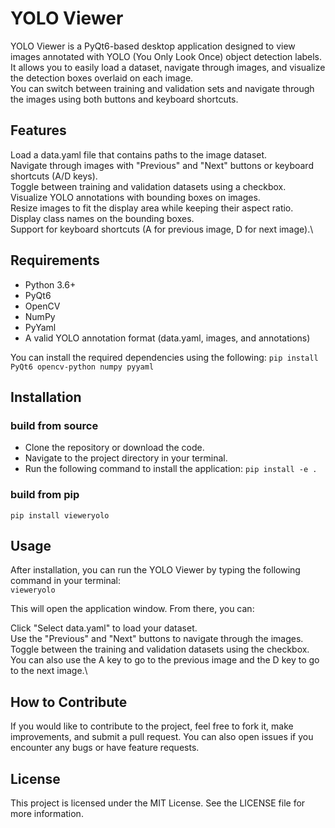 # YOLO Viewer
YOLO Viewer is a PyQt6-based desktop application designed to view images annotated with YOLO (You Only Look Once) object detection labels.\
It allows you to easily load a dataset, navigate through images, and visualize the detection boxes overlaid on each image.\
You can switch between training and validation sets and navigate through the images using both buttons and keyboard shortcuts.

## Features
Load a data.yaml file that contains paths to the image dataset.\
Navigate through images with "Previous" and "Next" buttons or keyboard shortcuts (A/D keys).\
Toggle between training and validation datasets using a checkbox.\
Visualize YOLO annotations with bounding boxes on images.\
Resize images to fit the display area while keeping their aspect ratio.\
Display class names on the bounding boxes.\
Support for keyboard shortcuts (A for previous image, D for next image).\

## Requirements
+ Python 3.6+
+ PyQt6
+ OpenCV
+ NumPy
+ PyYaml
+ A valid YOLO annotation format (data.yaml, images, and annotations)

You can install the required dependencies using the following:
` pip install PyQt6 opencv-python numpy pyyaml `

## Installation
### build from source 
+ Clone the repository or download the code.
+ Navigate to the project directory in your terminal.
+ Run the following command to install the application:
`pip install -e . `

### build from pip 
`pip install vieweryolo`

## Usage
After installation, you can run the YOLO Viewer by typing the following command in your terminal:\
`vieweryolo`

This will open the application window. From there, you can:

Click "Select data.yaml" to load your dataset.\
Use the "Previous" and "Next" buttons to navigate through the images.\
Toggle between the training and validation datasets using the checkbox.\
You can also use the A key to go to the previous image and the D key to go to the next image.\


## How to Contribute
If you would like to contribute to the project, feel free to fork it, make improvements, and submit a pull request. You can also open issues if you encounter any bugs or have feature requests.

## License
This project is licensed under the MIT License. See the LICENSE file for more information.